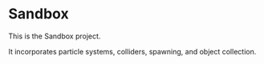 # Sandbox

This is the Sandbox project. 

It incorporates particle systems, colliders, spawning, and object collection.
